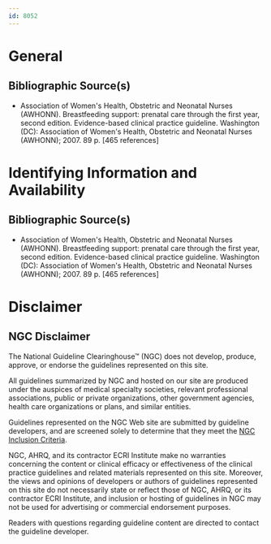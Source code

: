 ```yaml
---
id: 8052
---
```


# General

## Bibliographic Source(s)

- Association of Women's Health, Obstetric and Neonatal Nurses (AWHONN). Breastfeeding support: prenatal care through the first year, second edition. Evidence-based clinical practice guideline. Washington (DC): Association of Women's Health, Obstetric and Neonatal Nurses (AWHONN); 2007. 89 p. [465 references]

# Identifying Information and Availability

## Bibliographic Source(s)

- Association of Women's Health, Obstetric and Neonatal Nurses (AWHONN). Breastfeeding support: prenatal care through the first year, second edition. Evidence-based clinical practice guideline. Washington (DC): Association of Women's Health, Obstetric and Neonatal Nurses (AWHONN); 2007. 89 p. [465 references]

# Disclaimer

## NGC Disclaimer

The National Guideline Clearinghouse™ (NGC) does not develop, produce, approve, or endorse the guidelines represented on this site.

All guidelines summarized by NGC and hosted on our site are produced under the auspices of medical specialty societies, relevant professional associations, public or private organizations, other government agencies, health care organizations or plans, and similar entities.

Guidelines represented on the NGC Web site are submitted by guideline developers, and are screened solely to determine that they meet the [NGC Inclusion Criteria](/help-and-about/summaries/inclusion-criteria).

NGC, AHRQ, and its contractor ECRI Institute make no warranties concerning the content or clinical efficacy or effectiveness of the clinical practice guidelines and related materials represented on this site. Moreover, the views and opinions of developers or authors of guidelines represented on this site do not necessarily state or reflect those of NGC, AHRQ, or its contractor ECRI Institute, and inclusion or hosting of guidelines in NGC may not be used for advertising or commercial endorsement purposes.

Readers with questions regarding guideline content are directed to contact the guideline developer.


